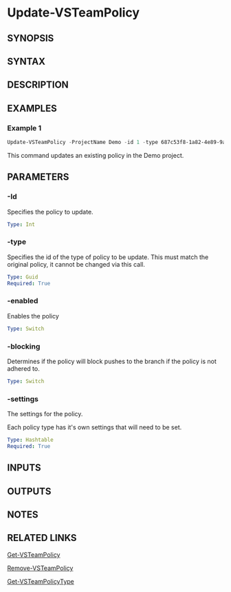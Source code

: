 <!-- #include "./common/header.md" -->

# Update-VSTeamPolicy

## SYNOPSIS

<!-- #include "./synopsis/Update-VSTeamPolicy.md" -->

## SYNTAX

## DESCRIPTION

<!-- #include "./synopsis/Update-VSTeamPolicy.md" -->

## EXAMPLES

### Example 1

```powershell
Update-VSTeamPolicy -ProjectName Demo -id 1 -type 687c53f8-1a82-4e89-9a86-13d51bc4a8d5 -enabled -blocking -settings @{MinimumApproverCount = 1;Scope=@(@{repositoryId=b87c5af8-1a82-4e59-9a86-13d5cbc4a8d5; matchKind="Exact"; refName="refs/heads/master"})}
```

This command updates an existing policy in the Demo project.

## PARAMETERS

<!-- #include "./params/projectName.md" -->

### -Id

Specifies the policy to update.

```yaml
Type: Int
```

### -type

Specifies the id of the type of policy to be update. This must match the original policy, it cannot be changed via this call.

```yaml
Type: Guid
Required: True
```

### -enabled

Enables the policy

```yaml
Type: Switch
```

### -blocking

Determines if the policy will block pushes to the branch if the policy is not adhered to.

```yaml
Type: Switch
```

### -settings

The settings for the policy.

Each policy type has it's own settings that will need to be set.

```yaml
Type: Hashtable
Required: True
```

## INPUTS

## OUTPUTS

## NOTES

<!-- #include "./common/prerequisites.md" -->

## RELATED LINKS

<!-- #include "./common/related.md" -->

[Get-VSTeamPolicy](Get-VSTeamPolicy.md)

[Remove-VSTeamPolicy](Remove-VSTeamPolicy.md)

[Get-VSTeamPolicyType](Get-VSTeamPolicyType.md)
